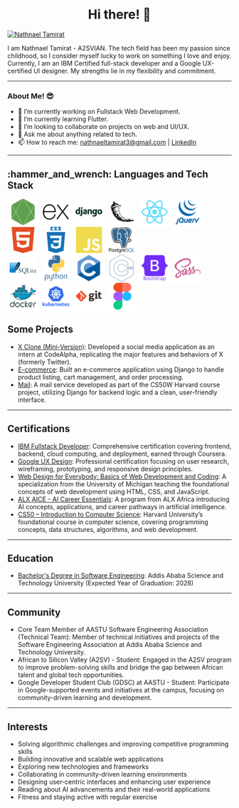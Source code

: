 <h1 align="center">Hi there! 👋</h1>

[![Nathnael Tamirat](https://i.ibb.co/84HcHPx/White-Minimalist-Corporate-Personal-Profile-Linked-In-Banner.png)](https://i.ibb.co/84HcHPx/White-Minimalist-Corporate-Personal-Profile-Linked-In-Banner.png)

I am Nathnael Tamirat - A2SVIAN. The tech field has been my passion since childhood, so I consider myself lucky to work on something I love and enjoy. Currently, I am an IBM Certified full-stack developer and a Google UX-certified UI designer. My strengths lie in my flexibility and commitment.

---

### About Me! 😎
- 🔭 I’m currently working on Fullstack Web Development.
- 🌱 I’m currently learning Flutter.
- 👯 I’m looking to collaborate on projects on web and UI/UX.
- 💬 Ask me about anything related to tech.
- 📫 How to reach me: [nathnaeltamirat3@gmail.com](mailto:nathnaeltamirat3@gmail.com) | [LinkedIn](https://www.linkedin.com/in/nathnael-tamirat/)

---

<h2> :hammer_and_wrench: Languages and Tech Stack</h2>
<span style="padding: 5px; background-color: white;">
  <img src="https://github.com/devicons/devicon/blob/master/icons/nodejs/nodejs-plain.svg" alt="NodeJS" width="60" height="60"/>
</span>
<span style="padding: 5px; background-color: white;">
  <img src="https://github.com/devicons/devicon/blob/master/icons/express/express-original.svg" alt="Express" width="60" height="60"/>
</span>
<span style="padding: 5px; background-color: white;">
  <img src="https://github.com/devicons/devicon/blob/master/icons/django/django-plain-wordmark.svg" alt="Django" width="60" height="60"/>
</span>
<span style="padding: 5px; background-color: white;">
  <img src="https://github.com/devicons/devicon/blob/master/icons/flask/flask-original.svg" alt="Flask" width="60" height="60"/>
</span>
<span style="padding: 5px; background-color: white;">
  <img src="https://github.com/devicons/devicon/blob/master/icons/react/react-original.svg" alt="React" width="60" height="60"/>
</span>
<span style="padding: 5px; background-color: white;">
  <img src="https://github.com/devicons/devicon/blob/master/icons/jquery/jquery-plain-wordmark.svg" alt="jQuery" width="60" height="60"/>
</span>
<span style="padding: 5px; background-color: white;">
  <img src="https://github.com/devicons/devicon/blob/master/icons/html5/html5-plain.svg" alt="HTML5" width="60" height="60"/>
</span>
<span style="padding: 5px; background-color: white;">
  <img src="https://github.com/devicons/devicon/blob/master/icons/css3/css3-plain-wordmark.svg" alt="CSS3" width="60" height="60"/>
</span>
<span style="padding: 5px; background-color: white;">
  <img src="https://github.com/devicons/devicon/blob/master/icons/javascript/javascript-plain.svg" alt="JavaScript" width="60" height="60"/>
</span>
<span style="padding: 5px; background-color: white;">
  <img src="https://github.com/devicons/devicon/blob/master/icons/postgresql/postgresql-original-wordmark.svg" alt="PostgreSQL" width="60" height="60"/>
</span>
<br>
<span style="padding: 5px; background-color: white;">
  <img src="https://github.com/devicons/devicon/blob/master/icons/sqlite/sqlite-original-wordmark.svg" alt="SQLite" width="60" height="60"/>
</span>
<span style="padding: 5px; background-color: white;">
  <img src="https://github.com/devicons/devicon/blob/master/icons/python/python-original-wordmark.svg" alt="Python" width="60" height="60"/>
</span>
<span style="padding: 5px; background-color: white;">
  <img src="https://github.com/devicons/devicon/blob/master/icons/c/c-original.svg" alt="C" width="60" height="60"/>
</span>
<span style="padding: 5px; background-color: white;">
  <img src="https://github.com/devicons/devicon/blob/master/icons/cplusplus/cplusplus-line.svg" alt="C++" width="60" height="60"/>
</span>
<span style="padding: 5px; background-color: white;">
  <img src="https://github.com/devicons/devicon/blob/master/icons/bootstrap/bootstrap-plain-wordmark.svg" alt="Bootstrap" width="60" height="60"/>
</span>
<span style="padding: 5px; background-color: white;">
  <img src="https://github.com/devicons/devicon/blob/master/icons/sass/sass-original.svg" alt="Sass" width="60" height="60"/>
</span>
<span style="padding: 5px; background-color: white;">
  <img src="https://github.com/devicons/devicon/blob/master/icons/docker/docker-original-wordmark.svg" alt="Docker" width="60" height="60"/>
</span>
<span style="padding: 5px; background-color: white;">
  <img src="https://github.com/devicons/devicon/blob/master/icons/kubernetes/kubernetes-plain-wordmark.svg" alt="Kubernetes" width="60" height="60"/>
</span>
<span style="padding: 5px; background-color: white;">
  <img src="https://github.com/devicons/devicon/blob/master/icons/git/git-original-wordmark.svg" alt="Git" width="60" height="60"/>
</span>
<span style="padding: 5px; background-color: white;">
  <img src="https://github.com/devicons/devicon/blob/master/icons/figma/figma-original.svg" alt="Figma" width="60" height="60"/>
</span>



## Some Projects
- [X Clone (Mini-Version)](https://github.com/nathnaeltamirat/CodeAlpha_Social-Media-Platform): Developed a social media application as an intern at CodeAlpha, replicating the major features and behaviors of X (formerly Twitter).
- [E-commerce](https://github.com/nathnaeltamirat/CodeAlpha_Simple-E-commerce-Store): Built an e-commerce application using Django to handle product listing, cart management, and order processing.
- [Mail](https://github.com/nathnaeltamirat/CS50W/tree/main/mail): A mail service developed as part of the CS50W Harvard course project, utilizing Django for backend logic and a clean, user-friendly interface.

---

## Certifications
- [IBM Fullstack Developer](https://www.coursera.org/account/accomplishments/professional-cert/G3DGLFTAZCN0): Comprehensive certification covering frontend, backend, cloud computing, and deployment, earned through Coursera.
- [Google UX Design](https://www.coursera.org/account/accomplishments/professional-cert/B0HCD1NBHG19): Professional certification focusing on user research, wireframing, prototyping, and responsive design principles.
- [Web Design for Everybody: Basics of Web Development and Coding](https://www.coursera.org/account/accomplishments/specialization/EVWMDMRXAN8Z): A specialization from the University of Michigan teaching the foundational concepts of web development using HTML, CSS, and JavaScript.
- [ALX AICE - AI Career Essentials](https://intranet.alxswe.com/certificates/G6xzPFYEM3): A program from ALX Africa introducing AI concepts, applications, and career pathways in artificial intelligence.
- [CS50 – Introduction to Computer Science](https://certificates.cs50.io/72d146c3-0b45-4689-9ce2-07415d5444d1): Harvard University’s foundational course in computer science, covering programming concepts, data structures, algorithms, and web development.

---

## Education
- [Bachelor's Degree in Software Engineering](http://www.aastu.edu.et/): Addis Ababa Science and Technology University (Expected Year of Graduation: 2028)

---

## Community
- Core Team Member of AASTU Software Engineering Association (Technical Team): Member of technical initiatives and projects of the Software Engineering Association at Addis Ababa Science and Technology University.
- African to Silicon Valley (A2SV) - Student: Engaged in the A2SV program to improve problem-solving skills and bridge the gap between African talent and global tech opportunities.
- Google Developer Student Club (GDSC) at AASTU - Student: Participate in Google-supported events and initiatives at the campus, focusing on community-driven learning and development.

---

## Interests
- Solving algorithmic challenges and improving competitive programming skills
- Building innovative and scalable web applications
- Exploring new technologies and frameworks
- Collaborating in community-driven learning environments
- Designing user-centric interfaces and enhancing user experience
- Reading about AI advancements and their real-world applications
- Fitness and staying active with regular exercise
